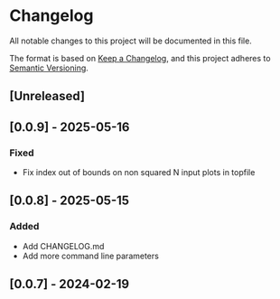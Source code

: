 # Changelog

All notable changes to this project will be documented in this file.

The format is based on [Keep a Changelog](https://keepachangelog.com/en/1.0.0/),
and this project adheres to [Semantic Versioning](https://semver.org/spec/v2.0.0.html).

## [Unreleased]

## [0.0.9] - 2025-05-16

### Fixed

- Fix index out of bounds on non squared N input plots in topfile

## [0.0.8] - 2025-05-15

### Added

- Add CHANGELOG.md
- Add more command line parameters

## [0.0.7] - 2024-02-19

